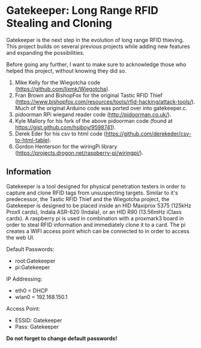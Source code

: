 # Gatekeeper: Long Range RFID Stealing and Cloning  
Gatekeeper is the next step in the evolution of long range RFID thieving. This project builds on several previous projects while adding new features and expanding the possibilities. 
  
Before going any further, I want to make sure to acknowledge those who helped this project, without knowing they did so. 
1. Mike Kelly for the Wiegotcha code (https://github.com/lixmk/Wiegotcha). 
2. Fran Brown and BishopFox for the original Tastic RFID Thief (https://www.bishopfox.com/resources/tools/rfid-hacking/attack-tools/). Much of the original Arduino code was ported over into gatekeeper.c.  
3. pidoorman RPi wiegand reader code (http://pidoorman.co.uk/).  
4. Kyle Mallory for his fork of the above pidoorman code (found at https://gist.github.com/hsiboy/9598741).  
5. Derek Eder for his csv to html code (https://github.com/derekeder/csv-to-html-table).  
6. Gordon Henterson for the wiringPi library (https://projects.drogon.net/raspberry-pi/wiringpi/).  
  
## Information  
Gatekeeper is a tool designed for physical penetration testers in order to capture and clone RFID tags from unsuspecting targets. Similar to it's predecessor, the Tastic RFID Thief and the Wiegotcha project, the Gatekeeper is designed to be placed inside an HID Maxiprox 5375 (125kHz ProxII cards), Indala ASR-620 (Indala), or an HID R90 (13.56mHz iClass cards). A raspberry pi is used in combination with a proxmark3 board in order to steal RFID information and immediately clone it to a card. The pi creates a WIFI access point which can be connected to in order to access the web UI.
  
Default Passwords:  
* root:Gatekeeper  
* pi:Gatekeeper  
  
IP Addressing:  
* eth0 = DHCP  
* wlan0 = 192.168.150.1  
  
Access Point:  
* ESSID: Gatekeeper  
* Pass: Gatekeeper  
  
**Do not forget to change default passwords!**
